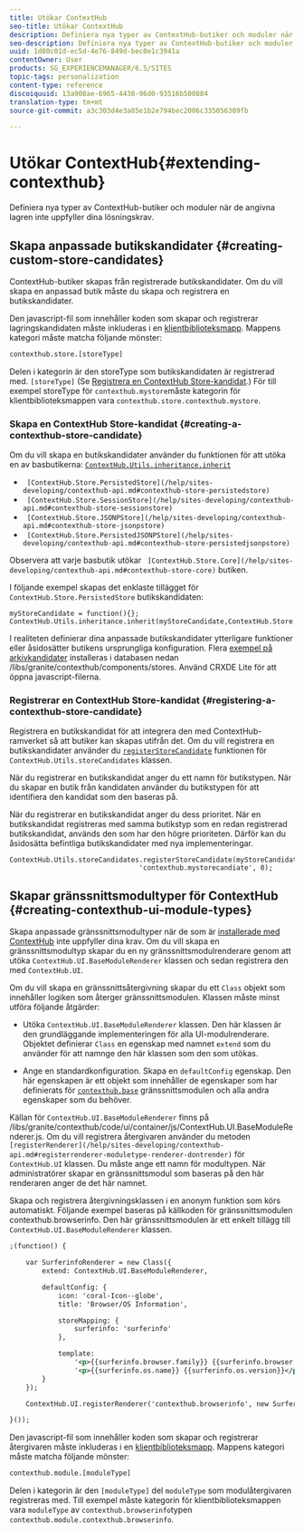 ```yaml
---
title: Utökar ContextHub
seo-title: Utökar ContextHub
description: Definiera nya typer av ContextHub-butiker och moduler när de angivna lagren inte uppfyller dina lösningskrav
seo-description: Definiera nya typer av ContextHub-butiker och moduler när de angivna lagren inte uppfyller dina lösningskrav
uuid: 1d80c01d-ec5d-4e76-849d-bec0e1c3941a
contentOwner: User
products: SG_EXPERIENCEMANAGER/6.5/SITES
topic-tags: personalization
content-type: reference
discoiquuid: 13a908ae-6965-4438-96d0-93516b500884
translation-type: tm+mt
source-git-commit: a3c303d4e3a85e1b2e794bec2006c335056309fb

---
```



# Utökar ContextHub{#extending-contexthub}

Definiera nya typer av ContextHub-butiker och moduler när de angivna lagren inte uppfyller dina lösningskrav.

## Skapa anpassade butikskandidater {#creating-custom-store-candidates}

ContextHub-butiker skapas från registrerade butikskandidater. Om du vill skapa en anpassad butik måste du skapa och registrera en butikskandidater.

Den javascript-fil som innehåller koden som skapar och registrerar lagringskandidaten måste inkluderas i en [klientbiblioteksmapp](/help/sites-developing/clientlibs.md#creating-client-library-folders). Mappens kategori måste matcha följande mönster:

```xml
contexthub.store.[storeType]
```

Delen i kategorin är den storeType som butikskandidaten är registrerad med. `[storeType]` (Se [Registrera en ContextHub Store-kandidat](/help/sites-developing/ch-extend.md#registering-a-contexthub-store-candidate).) För till exempel storeType för `contexthub.mystore`måste kategorin för klientbiblioteksmappen vara `contexthub.store.contexthub.mystore`.

### Skapa en ContextHub Store-kandidat {#creating-a-contexthub-store-candidate}

Om du vill skapa en butikskandidater använder du funktionen för att utöka en av basbutikerna: [ `ContextHub.Utils.inheritance.inherit`](/help/sites-developing/contexthub-api.md#inherit-child-parent)

* ` [ContextHub.Store.PersistedStore](/help/sites-developing/contexthub-api.md#contexthub-store-persistedstore)`
* ` [ContextHub.Store.SessionStore](/help/sites-developing/contexthub-api.md#contexthub-store-sessionstore)`
* ` [ContextHub.Store.JSONPStore](/help/sites-developing/contexthub-api.md#contexthub-store-jsonpstore)`
* ` [ContextHub.Store.PersistedJSONPStore](/help/sites-developing/contexthub-api.md#contexthub-store-persistedjsonpstore)`

Observera att varje basbutik utökar ` [ContextHub.Store.Core](/help/sites-developing/contexthub-api.md#contexthub-store-core)` butiken.

I följande exempel skapas det enklaste tillägget för `ContextHub.Store.PersistedStore` butikskandidaten:

```
myStoreCandidate = function(){};
ContextHub.Utils.inheritance.inherit(myStoreCandidate,ContextHub.Store.PersistedStore);
```

I realiteten definierar dina anpassade butikskandidater ytterligare funktioner eller åsidosätter butikens ursprungliga konfiguration. Flera [exempel på arkivkandidater](/help/sites-developing/ch-samplestores.md) installeras i databasen nedan /libs/granite/contexthub/components/stores. Använd CRXDE Lite för att öppna javascript-filerna.

### Registrerar en ContextHub Store-kandidat {#registering-a-contexthub-store-candidate}

Registrera en butikskandidat för att integrera den med ContextHub-ramverket så att butiker kan skapas utifrån det. Om du vill registrera en butikskandidater använder du [ `registerStoreCandidate`](/help/sites-developing/contexthub-api.md#registerstorecandidate-store-storetype-priority-applies) funktionen för `ContextHub.Utils.storeCandidates` klassen.

När du registrerar en butikskandidat anger du ett namn för butikstypen. När du skapar en butik från kandidaten använder du butikstypen för att identifiera den kandidat som den baseras på.

När du registrerar en butikskandidat anger du dess prioritet. När en butikskandidat registreras med samma butikstyp som en redan registrerad butikskandidat, används den som har den högre prioriteten. Därför kan du åsidosätta befintliga butikskandidater med nya implementeringar.

```
ContextHub.Utils.storeCandidates.registerStoreCandidate(myStoreCandidate,
                                'contexthub.mystorecandiate', 0);
```

## Skapar gränssnittsmodultyper för ContextHub {#creating-contexthub-ui-module-types}

Skapa anpassade gränssnittsmodultyper när de som är [installerade med ContextHub](/help/sites-developing/ch-samplemodules.md) inte uppfyller dina krav. Om du vill skapa en gränssnittsmodultyp skapar du en ny gränssnittsmodulrenderare genom att utöka `ContextHub.UI.BaseModuleRenderer` klassen och sedan registrera den med `ContextHub.UI`.

Om du vill skapa en gränssnittsåtergivning skapar du ett `Class` objekt som innehåller logiken som återger gränssnittsmodulen. Klassen måste minst utföra följande åtgärder:

* Utöka `ContextHub.UI.BaseModuleRenderer` klassen. Den här klassen är den grundläggande implementeringen för alla UI-modulrenderare. Objektet definierar `Class` en egenskap med namnet `extend` som du använder för att namnge den här klassen som den som utökas.

* Ange en standardkonfiguration. Skapa en `defaultConfig` egenskap. Den här egenskapen är ett objekt som innehåller de egenskaper som har definierats för [ `contexthub.base`](/help/sites-developing/ch-samplemodules.md#contexthub-base-ui-module-type) gränssnittsmodulen och alla andra egenskaper som du behöver.

Källan för `ContextHub.UI.BaseModuleRenderer` finns på /libs/granite/contexthub/code/ui/container/js/ContextHub.UI.BaseModuleRenderer.js.  Om du vill registrera återgivaren använder du metoden ` [registerRenderer](/help/sites-developing/contexthub-api.md#registerrenderer-moduletype-renderer-dontrender)` för `ContextHub.UI` klassen. Du måste ange ett namn för modultypen. När administratörer skapar en gränssnittsmodul som baseras på den här renderaren anger de det här namnet.

Skapa och registrera återgivningsklassen i en anonym funktion som körs automatiskt. Följande exempel baseras på källkoden för gränssnittsmodulen contexthub.browserinfo. Den här gränssnittsmodulen är ett enkelt tillägg till `ContextHub.UI.BaseModuleRenderer` klassen.

```xml
;(function() {

    var SurferinfoRenderer = new Class({
        extend: ContextHub.UI.BaseModuleRenderer,

        defaultConfig: {
            icon: 'coral-Icon--globe',
            title: 'Browser/OS Information',

            storeMapping: {
                surferinfo: 'surferinfo'
            },

            template:
                '<p>{{surferinfo.browser.family}} {{surferinfo.browser.version}}</p>' +
                '<p>{{surferinfo.os.name}} {{surferinfo.os.version}}</p>'
        }
    });

    ContextHub.UI.registerRenderer('contexthub.browserinfo', new SurferinfoRenderer());

}());
```

Den javascript-fil som innehåller koden som skapar och registrerar återgivaren måste inkluderas i en [klientbiblioteksmapp](/help/sites-developing/clientlibs.md#creating-client-library-folders). Mappens kategori måste matcha följande mönster:

```xml
contexthub.module.[moduleType]
```

Delen i kategorin är den `[moduleType]` del `moduleType` som modulåtergivaren registreras med. Till exempel måste kategorin för klientbiblioteksmappen vara `moduleType` av `contexthub.browserinfo`typen `contexthub.module.contexthub.browserinfo`.
